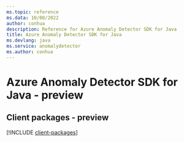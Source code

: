 ```yaml
---
ms.topic: reference
ms.data: 10/08/2022
author: conhua
description: Reference for Azure Anomaly Detector SDK for Java
title: Azure Anomaly Detector SDK for Java
ms.devlang: java
ms.service: anomalydetector
ms.author: conhua
---
```

# Azure Anomaly Detector SDK for Java - preview

## Client packages - preview
[!INCLUDE [client-packages](anomaly-detector-client-index.md)]